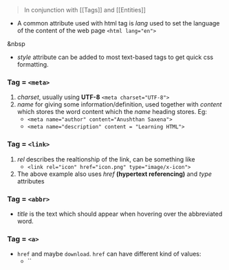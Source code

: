 > In conjunction with [[Tags]] and [[Entities]]

- A common attribute used with html tag is *lang* used to set the language of the content of the web page `<html lang="en">`

&nbsp
- *style* attribute can be added to most text-based tags to get quick css formatting.

### Tag = `<meta>`
1. *charset*, usually using **UTF-8** `<meta charset="UTF-8">`
2. *name* for giving some information/definition, used together with *content* which stores the word content which the *name* heading stores. Eg:
	- `<meta name="author" content="Anushthan Saxena">`
	- `<meta name="description" content = "Learning HTML">`

### Tag = `<link>`
1. *rel* describes the realtionship of the link, can be something like 
	- `<link rel="icon" href="icon.png" type="image/x-icon">`
2. The above example also uses *href* **(hypertext referencing)** and *type* attributes

### Tag = `<abbr>`
- *title* is the text which should appear when hovering over the abbreviated word.

### Tag = `<a>`
- `href` and maybe `download`. `href` can have different kind of values:
	- ``